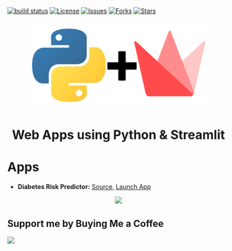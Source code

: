 [![build status](https://travis-ci.com/amirhessam88/python-streamlit-apps.svg?branch=master)](https://travis-ci.com/github/amirhessam88/python-streamlit-apps)
[![License](https://img.shields.io/github/license/amirhessam88/python-streamlit-apps)](https://github.com/amirhessam88/python-streamlit-apps/blob/master/LICENSE)
[![Issues](https://img.shields.io/github/issues/amirhessam88/python-streamlit-apps)](https://github.com/amirhessam88/python-streamlit-apps/issues)
[![Forks](https://img.shields.io/github/forks/amirhessam88/python-streamlit-apps)](https://github.com/amirhessam88/python-streamlit-apps/network/members)
[![Stars](https://img.shields.io/github/stars/amirhessam88/python-streamlit-apps)](https://github.com/amirhessam88/python-streamlit-apps/stargazers)


<p align="center">
<a href="https://www.github.com/amirhessam88/python-streamlit-apps/">
  <img src="https://raw.githubusercontent.com/amirhessam88/python-streamlit-apps/master/assets/design/header.png" width="400"></img></a>
</p>

<h1 align="center">
    Web Apps using Python & Streamlit
</h1>


# Apps
- **Diabetes Risk Predictor:** [Source](apps/diabetes-risk-predictor/), [Launch App](apps/diabetes-risk-predictor/)
<p align="center">
  <img src="https://raw.githubusercontent.com/amirhessam88/python-streamlit-apps/master/assets/demo/demo-diabetes-risk-predictor.gif" width="750"></img>
</p>

## Support me by Buying Me a Coffee

<a href="https://www.buymeacoffee.com/amirhessam"><img src="https://img.buymeacoffee.com/button-api/?text=Buy me a coffee&emoji=&slug=amirhessam&button_colour=5F7FFF&font_colour=ffffff&font_family=Cookie&outline_colour=000000&coffee_colour=FFDD00"></a>
